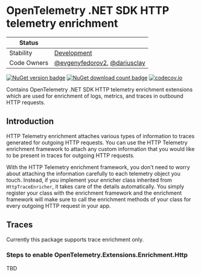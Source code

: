 # OpenTelemetry .NET SDK HTTP telemetry enrichment

| Status      |           |
| ----------- | --------- |
| Stability   | [Development](../../README.md#development) |
| Code Owners | [@evgenyfedorov2](https://github.com/evgenyfedorov2), [@dariusclay](https://github.com/dariusclay) |

[![NuGet version badge](https://img.shields.io/nuget/v/OpenTelemetry.Extensions.Enrichment.Http)](https://www.nuget.org/packages/OpenTelemetry.Extensions.Enrichment.Http)
[![NuGet download count badge](https://img.shields.io/nuget/dt/OpenTelemetry.Extensions.Enrichment.Http)](https://www.nuget.org/packages/OpenTelemetry.Extensions.Enrichment.Http)
[![codecov.io](https://codecov.io/gh/open-telemetry/opentelemetry-dotnet-contrib/branch/main/graphs/badge.svg?flag=unittests-Extensions.Enrichment.Http)](https://app.codecov.io/gh/open-telemetry/opentelemetry-dotnet-contrib?flags[0]=unittests-Extensions.Enrichment.Http)

Contains OpenTelemetry .NET SDK HTTP telemetry enrichment extensions
which are used for enrichment of logs, metrics, and traces in outbound HTTP requests.

## Introduction

HTTP Telemetry enrichment attaches various types of information to traces
generated for outgoing HTTP requests.
You can use the HTTP Telemetry enrichment framework to attach any custom
information that you would like to be present in traces for outgoing HTTP requests.

With the HTTP Telemetry enrichment framework, you don't need to worry
about attaching the information carefully to each telemetry object you touch.
Instead, if you implement your enricher class inherited from `HttpTraceEnricher`,
it  takes care of the details automatically. You simply register your class with
the enrichment framework and the enrichment framework will make sure to call the
enrichment methods of your class for every outgoing HTTP request in your app.

## Traces

Currently this package supports trace enrichment only.

### Steps to enable OpenTelemetry.Extensions.Enrichment.Http

TBD
